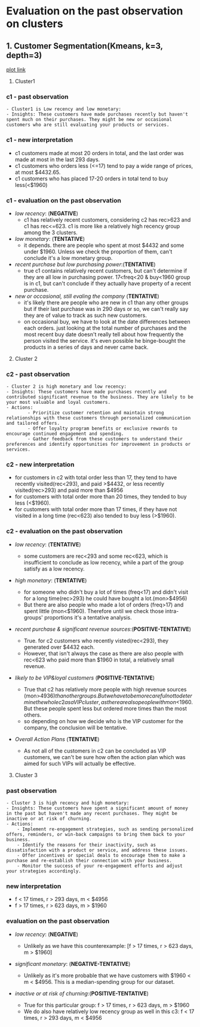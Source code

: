 # Evaluation on the past observation on clusters

## 1. Customer Segmentation(Kmeans, k=3, depth=3)

[plot link](./0502_interpretable_clustering/0502_customer_segment_depth3.pdf)

1. Cluster1

### c1 - past observation

    - Cluster1 is Low recency and low monetary:
    - Insights: These customers have made purchases recently but haven't spent much on their purchases. They might be new or occasional customers who are still evaluating your products or services.

### c1 - new interpretation

- c1 customers made at most 20 orders in total, and the last order was made at most in the last 293 days.
- c1 customers who orders less (<=17) tend to pay a wide range of prices, at most $4432.65.
- c1 customers who has placed 17-20 orders in total tend to buy less(<$1960)

### c1 - evaluation on the past observation

- *low recency*: (**NEGATIVE**)
  - c1 has relatively recent customers, considering c2 has rec>623 and c1 has rec<=623. c1 is more like a relatively high recency group among the 3 clusters.
- *low monetary*: (**TENTATIVE**)
  - it depends. there are people who spent at most $4432 and some under $1960. Unless we check the proportion of them, can't conclude it's a low monetary group.
- *recent purchase but low purchasing power*:(**TENTATIVE**)
  - true c1 contains relatively recent customers, but can't determine if they are all low in purchasing power. 17<freq<20 & buy<1960 group is in c1, but can't conclude if they actually have property of a recent purchase.
- *new or occasional, still evaling the company* (**TENTATIVE**)
  - it's likely there are people who are new in c1 than any other groups but if their last purchase was in 290 days or so, we can't really say they are of value to track as such new customers.
  - on occasional buy, we have to look at the date differences between each orders. just looking at the total number of purchases and the most recent buy date doesn't really tell about how frequently the person visited the service. it's even possible he binge-bought the products in a series of days and never came back.


2. Cluster 2

### c2 - past observation

    - Cluster 2 is high monetary and low recency:
    - Insights: These customers have made purchases recently and contributed significant revenue to the business. They are likely to be your most valuable and loyal customers.
    - Actions:
            - Prioritize customer retention and maintain strong relationships with these customers through personalized communication and tailored offers.
            - Offer loyalty program benefits or exclusive rewards to encourage continued engagement and spending.
            - Gather feedback from these customers to understand their preferences and identify opportunities for improvement in products or services.

### c2 - new interpretation

- for customers in c2 with total order less than 17, they tend to have recently visited(rec<293), and paid >$4432, or less recently visited(rec>293) and paid more than $4956
- for customers with total order more than 20 times, they tended to buy less (<$1960).
- for customers with total order more than 17 times, if they have not visited in a long time (rec<623) also tended to buy less (>$1960).

### c2 - evaluation on the past observation

- *low recency*: (**TENTATIVE**)
  - some customers are rec<293 and some rec<623, which is insufficient to conclude as low recency, while a part of the group satisfy as a low recency.
- *high monetary*: (**TENTATIVE**)
  - for someone who didn't buy a lot of times (freq<17) and didn't visit for a long time(rec>293) he could have bought a lot.(mon>$4956)
  - But there are also people who made a lot of orders (freq>17) and spent little (mon<$1960). Therefore until we check those intra-groups' proportions it's a tentative analysis.
- *recent purchase & significant revenue sources*:(**POSITIVE-TENTATIVE**)
  - True. for c2 customers who recently visted(rec<293), they generated over $4432 each.
  - However, that isn't always the case as there are also people with rec<623 who paid more than $1960 in total, a relatively small revenue.

- *likely to be VIP&loyal customers* (**POSITIVE-TENTATIVE**)
  - True that c2 has relatively more people with high revenue sources (mon>$4936) than other groups. But we have to be more careful not to determine the whole c2 as a VIP cluster, as there are also people with mon<$1960. But these people spent less but ordered more times than the most others.
  - so depending on how we decide who is the VIP customer for the company, the conclusion will be tentative.

- *Overall Action Plans* (**TENTATIVE**)
  - As not all of the customers in c2 can be concluded as VIP customers, we can't be sure how often the action plan which was aimed for such VIPs will actually be effective.

3. Cluster 3

### past observation

    - Cluster 3 is high recency and high monetary:
    - Insights: These customers have spent a significant amount of money in the past but haven't made any recent purchases. They might be inactive or at risk of churning.
    - Actions:
        - Implement re-engagement strategies, such as sending personalized offers, reminders, or win-back campaigns to bring them back to your business.
        - Identify the reasons for their inactivity, such as dissatisfaction with a product or service, and address these issues.
        - Offer incentives or special deals to encourage them to make a purchase and re-establish their connection with your business.
        - Monitor the success of your re-engagement efforts and adjust your strategies accordingly.

### new interpretation

- f < 17 times, r > 293 days, m < $4956
- f > 17 times, r > 623 days, m > $1960

### evaluation on the past observation

- *low recency*: (**NEGATIVE**)
  - Unlikely as we have this counterexample: [f > 17 times, r > 623 days, m > $1960]

- *significant monetary*: (**NEGATIVE-TENTATIVE**)
  - Unlikely as it's more probable that we have customers with $1960 < m < $4956. This is a median-spending group for our dataset.

- *inactive or at risk of churning*:(**POSITIVE-TENTATIVE**)
  - True for this particular group: f > 17 times, r > 623 days, m > $1960
  - We do also have relatively low recency group as well in this c3: f < 17 times, r > 293 days, m < $4956